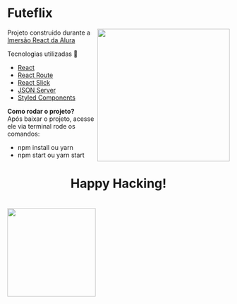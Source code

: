 <h1 align="left">Futeflix</h1>

<img align="right" width="300px" src="https://camo.githubusercontent.com/9a1acc0a972036a169cfb714fb91821e9d99d350/68747470733a2f2f7777772e616c7572612e636f6d2e62722f6173736574732f696d672f696d6572736f65732f72656163742f696d657273616f2d72656163742d6c6f676f2e313539343034343134322e737667">

Projeto construido durante a <a href="https://www.alura.com.br/imersao-react/" target="_blank">Imersão React da Alura</a>

Tecnologias utilizadas 🚀

- <a href="https://reactjs.org/" target="_blank">React</a>
- <a href="https://reactrouter.com/">React Route</a>
- <a href="https://react-slick.neostack.com/" target="_blank">React Slick</a>
- <a href="https://github.com/typicode/json-server" target="_blank">JSON Server</a>
- <a href="https://styled-components.com/" target="_blank">Styled Components</a>

<strong>Como rodar o projeto?</strong><br>
Após baixar o projeto, acesse ele via terminal rode os comandos:

- npm install ou yarn <br>
- npm start ou yarn start

<h1 align='center'>Happy Hacking!<h1><img align="center" width="200px" src="https://user-images.githubusercontent.com/22081873/88965749-945da280-d281-11ea-9d7c-f374e0beffce.png">
